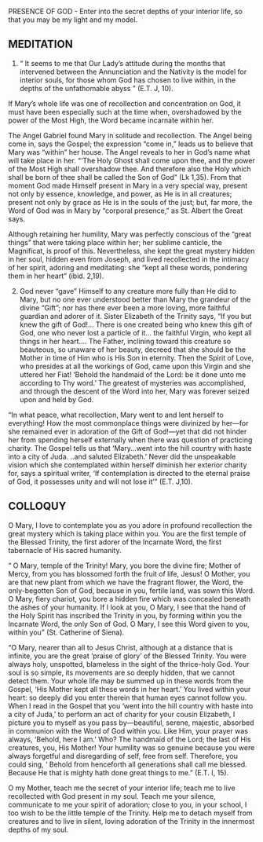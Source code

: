 PRESENCE OF GOD - Enter into the secret depths of your interior life, so that you may be my light and my model.

## MEDITATION

1. “ It seems to me that Our Lady’s attitude during the months that intervened between the Annunciation and the Nativity is the model for interior souls, for those whom God has chosen to live within, in the depths of the unfathomable abyss ” (E.T. J, 10).

If Mary’s whole life was one of recollection and concentration on God, it must have been especially such at the time when, overshadowed by the power of the Most High, the Word became incarnate within her.

The Angel Gabriel found Mary in solitude and recollection. The Angel being come in, says the Gospel; the expression “come in,” leads us to believe that Mary was “within” her house. The Angel reveals to her in God’s name what will take place in her. “‘The Holy Ghost shall come upon thee, and the power of the Most High shall overshadow thee. And therefore also the Holy which shall be born of thee shall be called the Son of God” (Lk 1,35). From that moment God made Himself present in Mary in a very special way, present not only by essence, knowledge, and power, as He is in all creatures; present not only by grace as He is in the souls of the just; but, far more, the Word of God was in Mary by “corporal presence,” as St. Albert the Great says. 

Although retaining her humility, Mary was perfectly conscious of the “great things” that were taking place within her; her sublime canticle, the Magnificat, is proof of this. Nevertheless, she kept the great mystery hidden in her soul, hidden even from Joseph, and lived recollected in the intimacy of her spirit, adoring and meditating: she “kept all these words, pondering them in her heart” (ibid. 2,19). 


2. God never “gave” Himself to any creature more fully than He did to Mary, but no one ever understood better than Mary the grandeur of the divine “Gift”; nor has there ever been a more loving, more faithful guardian and adorer of it. Sister Elizabeth of the Trinity says, “If you but knew the gift of God!... There is one created being who knew this gift of God, one who never lost a particle of it... the faithful Virgin, who kept all things in her heart.... The Father, inclining toward this creature so beauteous, so unaware of her beauty, decreed that she should be the Mother in time of Him who is His Son in eternity. Then the Spirit of Love, who presides at all the workings of God, came upon this Virgin and she uttered her Fiat! ‘Behold the handmaid of the Lord: be it done unto me according to Thy word.’ The greatest of mysteries was accomplished, and through the descent of the Word into her, Mary was forever seized upon and held by God.

“In what peace, what recollection, Mary went to and lent herself to everything! How the most commonplace things were divinized by her—for she remained ever in adoration of the Gift of God!—yet that did not hinder her from spending herself externally when there was question of practicing charity. The Gospel tells us that ‘Mary...went into the hill country with haste into a city of Juda. ..and saluted Elizabeth.’ Never did the unspeakable vision which she contemplated within herself diminish her exterior charity for, says a spiritual writer, ‘If contemplation is directed to the eternal praise of God, it possesses unity and will not lose it’” (E.T. J,10).

## COLLOQUY

O Mary, I love to contemplate you as you adore in profound recollection the great mystery which is taking place within you. You are the first temple of the Blessed Trinity, the first adorer of the Incarnate Word, the first tabernacle of His sacred humanity.

“ O Mary, temple of the Trinity! Mary, you bore the divine fire; Mother of Mercy, from you has blossomed forth the fruit of life, Jesus! O Mother, you are that new plant from which we have the fragrant flower, the Word, the only-begotten Son of God, because in you, fertile land, was sown this Word. O Mary, fiery chariot, you bore a hidden fire which was concealed beneath the ashes of your humanity. If I look at you, O Mary, I see that the hand of the Holy Spirit has inscribed the Trinity in you, by forming within you the Incarnate Word, the only Son of God. O Mary, I see this Word given to you, within you” (St. Catherine of Siena). 

“O Mary, nearer than all to Jesus Christ, although at a distance that is infinite, you are the great ‘praise of glory’ of the Blessed Trinity. You were always holy, unspotted, blameless in the sight of the thrice-holy God. Your soul is so simple, its movements are so deeply hidden, that we cannot detect them. Your whole life may be summed up in these words from the Gospel, ‘His Mother kept all these words in her heart.’ You lived within your heart: so deeply did you enter therein that human eyes cannot follow you. When I read in the Gospel that you ‘went into the hill country with haste into a city of Juda,’ to perform an act of charity for your cousin Elizabeth, I picture you to myself as you pass by—beautiful, serene, majestic, absorbed in communion with the Word of God within you. Like Him, your prayer was always, ‘Behold, here I am.’ Who? The handmaid of the Lord; the last of His creatures, you, His Mother! Your humility was so genuine because you were always forgetful and disregarding of self, free from self. Therefore, you could sing, ‘ Behold from henceforth all generations shall call me blessed. Because He that is mighty hath done great things to me.” (E.T. I, 15). 

O my Mother, teach me the secret of your interior life; teach me to live recollected with God present in my soul. Teach me your silence, communicate to me your spirit of adoration; close to you, in your school, I too wish to be the little temple of the Trinity. Help me to detach myself from creatures and to live in silent, loving adoration of the Trinity in the innermost depths of my soul.